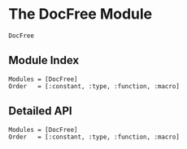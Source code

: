# The DocFree Module

```@docs
DocFree
```

## Module Index

```@index
Modules = [DocFree]
Order   = [:constant, :type, :function, :macro]
```
## Detailed API

```@autodocs
Modules = [DocFree]
Order   = [:constant, :type, :function, :macro]
```
